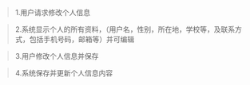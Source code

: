 
>1.用户请求修改个人信息

>2.系统显示个人的所有资料，（用户名，性别，所在地，学校等，及联系方式，包括手机号码，邮箱等）并可编辑

>3.用户修改个人信息并保存

>4.系统保存并更新个人信息内容
